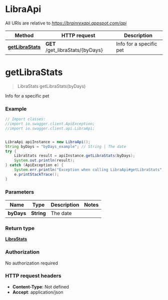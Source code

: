# LibraApi

All URIs are relative to *https://brainrexapi.appspot.com/api*

Method | HTTP request | Description
------------- | ------------- | -------------
[**getLibraStats**](clients/java/docsLibraApi.md#getLibraStats) | **GET** /get_libraStats/{byDays} | Info for a specific pet

<a name="getLibraStats"></a>
# **getLibraStats**
> LibraStats getLibraStats(byDays)

Info for a specific pet

### Example
```java
// Import classes:
//import io.swagger.client.ApiException;
//import io.swagger.client.api.LibraApi;


LibraApi apiInstance = new LibraApi();
String byDays = "byDays_example"; // String | The date
try {
    LibraStats result = apiInstance.getLibraStats(byDays);
    System.out.println(result);
} catch (ApiException e) {
    System.err.println("Exception when calling LibraApi#getLibraStats");
    e.printStackTrace();
}
```

### Parameters

Name | Type | Description  | Notes
------------- | ------------- | ------------- | -------------
 **byDays** | **String**| The date |

### Return type

[**LibraStats**](clients/java/docsLibraStats.md)

### Authorization

No authorization required

### HTTP request headers

 - **Content-Type**: Not defined
 - **Accept**: application/json
